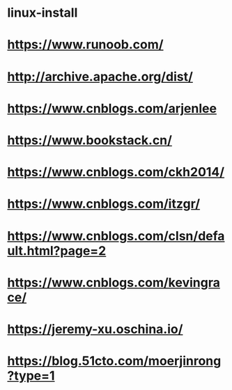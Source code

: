 # linux-install
https://www.runoob.com/
===
http://archive.apache.org/dist/
===
https://www.cnblogs.com/arjenlee
===
https://www.bookstack.cn/  
===
https://www.cnblogs.com/ckh2014/
===
https://www.cnblogs.com/itzgr/
===
https://www.cnblogs.com/clsn/default.html?page=2
===
https://www.cnblogs.com/kevingrace/
===
https://jeremy-xu.oschina.io/
===
https://blog.51cto.com/moerjinrong?type=1
===
